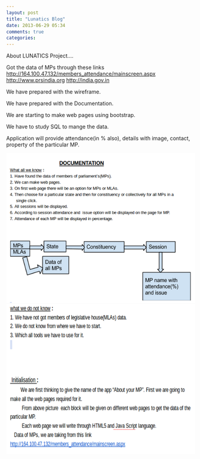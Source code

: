 ```yaml
---
layout: post
title: "Lunatics Blog"
date: 2013-06-29 05:34
comments: true
categories:
---
```

About LUNATICS Project....


Got the data of MPs through these links
        http://164.100.47.132/members_attendance/mainscreen.aspx
        http://www.prsindia.org
        http://india.gov.in


We have prepared with the wireframe.


We have prepared with the Documentation.


We are starting to make web pages using bootstrap.


We have to study SQL to mange the data.


Application will provide attendance(in % also), details with image, contact, property of the 
particular MP.


<img src="/images/doc1.png" alt="Not found" width="600" height="400">

<img src="/images/doc2.png" alt="Not found" width="600" height="400">
